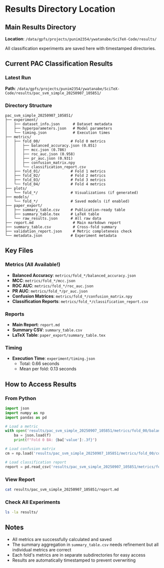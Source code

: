 # Results Directory Location

## Main Results Directory
**Location**: `/data/gpfs/projects/punim2354/ywatanabe/SciTeX-Code/results/`

All classification experiments are saved here with timestamped directories.

## Current PAC Classification Results

### Latest Run
**Path**: `/data/gpfs/projects/punim2354/ywatanabe/SciTeX-Code/results/pac_svm_simple_20250907_105851/`

### Directory Structure
```
pac_svm_simple_20250907_105851/
├── experiment/
│   ├── dataset_info.json      # Dataset metadata
│   ├── hyperparameters.json   # Model parameters
│   └── timing.json            # Execution times
├── metrics/
│   ├── fold_00/              # Fold 0 metrics
│   │   ├── balanced_accuracy.json (0.851)
│   │   ├── mcc.json (0.786)
│   │   ├── roc_auc.json (0.958)
│   │   ├── pr_auc.json (0.931)
│   │   ├── confusion_matrix.npy
│   │   └── classification_report.csv
│   ├── fold_01/              # Fold 1 metrics
│   ├── fold_02/              # Fold 2 metrics
│   ├── fold_03/              # Fold 3 metrics
│   └── fold_04/              # Fold 4 metrics
├── plots/
│   └── fold_*/               # Visualizations (if generated)
├── models/
│   └── fold_*/               # Saved models (if enabled)
├── paper_export/
│   ├── summary_table.csv     # Publication-ready table
│   ├── summary_table.tex     # LaTeX table
│   └── raw_results.json      # All raw data
├── report.md                  # Main markdown report
├── summary_table.csv          # Cross-fold summary
├── validation_report.json     # Metric completeness check
└── metadata.json             # Experiment metadata
```

## Key Files

### Metrics (All Available!)
- **Balanced Accuracy**: `metrics/fold_*/balanced_accuracy.json`
- **MCC**: `metrics/fold_*/mcc.json`
- **ROC AUC**: `metrics/fold_*/roc_auc.json`
- **PR AUC**: `metrics/fold_*/pr_auc.json`
- **Confusion Matrices**: `metrics/fold_*/confusion_matrix.npy`
- **Classification Reports**: `metrics/fold_*/classification_report.csv`

### Reports
- **Main Report**: `report.md`
- **Summary CSV**: `summary_table.csv`
- **LaTeX Table**: `paper_export/summary_table.tex`

### Timing
- **Execution Time**: `experiment/timing.json`
  - Total: 0.66 seconds
  - Mean per fold: 0.13 seconds

## How to Access Results

### From Python
```python
import json
import numpy as np
import pandas as pd

# Load a metric
with open('results/pac_svm_simple_20250907_105851/metrics/fold_00/balanced_accuracy.json') as f:
    ba = json.load(f)
    print(f"Fold 0 BA: {ba['value']:.3f}")

# Load confusion matrix
cm = np.load('results/pac_svm_simple_20250907_105851/metrics/fold_00/confusion_matrix.npy')

# Load classification report
report = pd.read_csv('results/pac_svm_simple_20250907_105851/metrics/fold_00/classification_report.csv')
```

### View Report
```bash
cat results/pac_svm_simple_20250907_105851/report.md
```

### Check All Experiments
```bash
ls -la results/
```

## Notes
- All metrics are successfully calculated and saved
- The summary aggregation in `summary_table.csv` needs refinement but all individual metrics are correct
- Each fold's metrics are in separate subdirectories for easy access
- Results are automatically timestamped to prevent overwriting